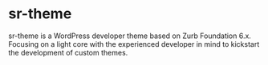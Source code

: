 # sr-theme
sr-theme is a WordPress developer theme based on Zurb Foundation 6.x. Focusing on a light core with the experienced developer in mind to kickstart the development of custom themes.
